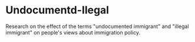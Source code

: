 # Undocumentd-Ilegal
Research on the effect of the terms "undocumented immigrant" and "illegal immigrant" on people's views about immigration policy.
